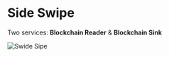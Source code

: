 # Side Swipe 

Two services: **Blockchain Reader** & **Blockchain Sink**

![Swide Sipe](https://static.wikia.nocookie.net/michaelbaystransformers/images/1/1d/Sideswipe.jpg/revision/latest?cb=20140707070605)
